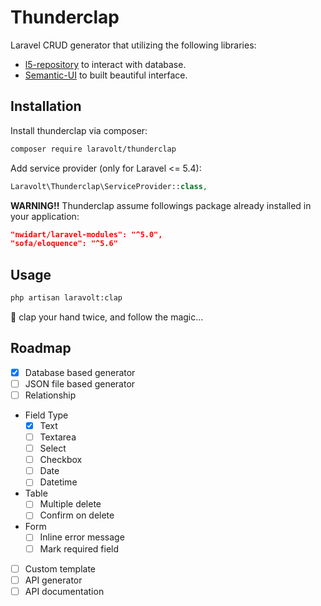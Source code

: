 # Thunderclap
Laravel CRUD generator that utilizing the following libraries:

* [l5-repository](https://github.com/andersao/l5-repository) to interact with database.
* [Semantic-UI](http://semantic-ui.com/) to built beautiful interface.

## Installation

Install thunderclap via composer:

```bash
composer require laravolt/thunderclap
```
Add service provider (only for Laravel <= 5.4):

```php
Laravolt\Thunderclap\ServiceProvider::class,
```

**WARNING!!**
Thunderclap assume followings package already installed in your application:

```json
"nwidart/laravel-modules": "^5.0",
"sofa/eloquence": "^5.6"
```

## Usage

```bash
php artisan laravolt:clap
```

:clap: clap your hand twice, and follow the magic...


## Roadmap

- [x] Database based generator
- [ ] JSON file based generator
- [ ] Relationship
- Field Type
	- [x] Text
	- [ ] Textarea
	- [ ] Select
	- [ ] Checkbox
	- [ ] Date
	- [ ] Datetime
- Table
	- [ ] Multiple delete
	- [ ] Confirm on delete
- Form
	- [ ] Inline error message
	- [ ] Mark required field
- [ ] Custom template
- [ ] API generator
- [ ] API documentation
